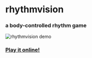 # rhythmvision
### a body-controlled rhythm game

![rhythmvision demo](https://user-images.githubusercontent.com/30610197/139781056-71ffaa54-bf52-4968-87ef-a70d9456b3f0.gif)

### [Play it online!](https://knosmos.github.io/rhythmvision/)